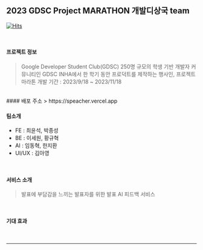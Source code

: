 ## 2023 GDSC Project MARATHON 개발디상국 team

[![Hits](https://hits.seeyoufarm.com/api/count/incr/badge.svg?url=https%3A%2F%2Fgithub.com%2FSpeacher&count_bg=%2379C83D&title_bg=%23555555&icon=&icon_color=%23E7E7E7&title=hits&edge_flat=false)](https://hits.seeyoufarm.com)

<br>

#### 프로젝트 정보
> Google Developer Student Club(GDSC)
> 250명 규모의 학생 기반 개발자 커뮤니티인 GDSC INHA에서 한 학기 동안 프로덕트를 제작하는 행사인, 프로젝트 마라톤
> 개발 기간 : 2023/9/18 ~ 2023/11/18
<br>
#### 배포 주소
> https://speacher.vercel.app

<br>

#### 팀소개
- FE : 최윤석, 박종성
- BE : 이세원, 황규혁
- AI : 임동혁, 한지환
- UI/UX : 김아영
<br>

#### 서비스 소개
> 발표에 부담감을 느끼는 발표자를 위한 발표 AI 피드백 서비스
<br>

#### **기대 효과**
> 

<br>



<hr>

